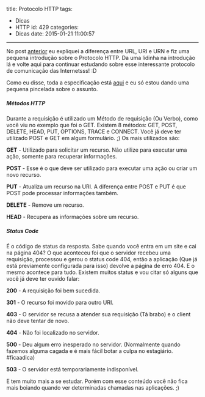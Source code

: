 title: Protocolo HTTP
tags:
  - Dicas
  - HTTP
id: 429
categories:
  - Dicas
date: 2015-01-21 11:00:57
---

No post [anterior](http://woliveiras.com.br/url-uri-qual-diferenca/ "URL ou URI, qual a diferença?") eu expliquei a diferença entre URL, URI e URN e fiz uma pequena introdução sobre o Protocolo HTTP. Da uma lidinha na introdução lá e volte aqui para continuar estudando sobre esse interessante protocolo de comunicação das Internetsss! :D<!--more-->

Como eu disse, toda a especificação está [aqui](http://tools.ietf.org/html/rfc2616 "RFC2616") e eu só estou dando uma pequena pincelada sobre o assunto.

##### Métodos HTTP

Durante a requisição é utilizado um Método de requisição (Ou Verbo), como você viu no exemplo que foi o GET. Existem 8 métodos: GET, POST, DELETE, HEAD, PUT, OPTIONS, TRACE e CONNECT. Você já deve ter utilizado POST e GET em algum formulário. ;)
Os mais utilizados são:

**GET** - Utilizado para solicitar um recurso. Não utilize para executar uma ação, somente para recuperar informações.

**POST** - Esse é o que deve ser utilizado para executar uma ação ou criar um novo recurso.

**PUT** - Atualiza um recurso na URI. A diferença entre POST e PUT é que POST pode processar informações também.

**DELETE** - Remove um recurso.

**HEAD** - Recupera as informações sobre um recurso.

##### Status Code

É o código de status da resposta. Sabe quando você entra em um site e cai na página 404? O que aconteceu foi que o servidor recebeu uma requisição, processou e gerou o status code 404, então a aplicação (Que já está previamente configurada para isso) devolve a página de erro 404\. E o mesmo acontece para tudo. Existem muitos status e vou citar só alguns que você já deve ter ouvido falar:

**200** - A requisição foi bem sucedida.

**301** - O recurso foi movido para outro URI.

**403** - O servidor se recusa a atender sua requisição (Tá brabo) e o client não deve tentar de novo.

**404** - Não foi localizado no servidor.

**500** - Deu algum erro inesperado no servidor. (Normalmente quando fazemos alguma cagada e é mais fácil botar a culpa no estagiário. #ficaadica)

**503** - O servidor está temporariamente indisponível.

E tem muito mais a se estudar. Porém com esse conteúdo você não fica mais boiando quando ver determinadas chamadas nas aplicações. ;)

&nbsp;

&nbsp;